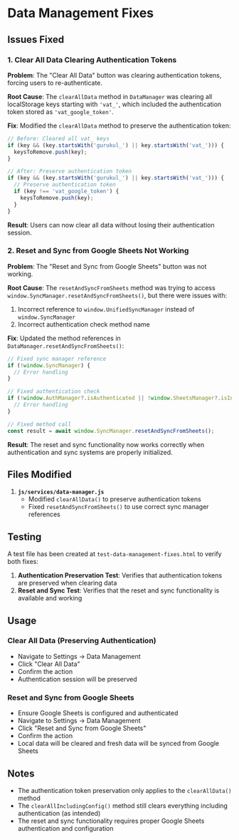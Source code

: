 # Data Management Fixes

## Issues Fixed

### 1. Clear All Data Clearing Authentication Tokens

**Problem**: The "Clear All Data" button was clearing authentication tokens, forcing users to re-authenticate.

**Root Cause**: The `clearAllData` method in `DataManager` was clearing all localStorage keys starting with `'vat_'`, which included the authentication token stored as `'vat_google_token'`.

**Fix**: Modified the `clearAllData` method to preserve the authentication token:

```javascript
// Before: Cleared all vat_ keys
if (key && (key.startsWith('gurukul_') || key.startsWith('vat_'))) {
  keysToRemove.push(key);
}

// After: Preserve authentication token
if (key && (key.startsWith('gurukul_') || key.startsWith('vat_'))) {
  // Preserve authentication token
  if (key !== 'vat_google_token') {
    keysToRemove.push(key);
  }
}
```

**Result**: Users can now clear all data without losing their authentication session.

### 2. Reset and Sync from Google Sheets Not Working

**Problem**: The "Reset and Sync from Google Sheets" button was not working.

**Root Cause**: The `resetAndSyncFromSheets` method was trying to access `window.SyncManager.resetAndSyncFromSheets()`, but there were issues with:
1. Incorrect reference to `window.UnifiedSyncManager` instead of `window.SyncManager`
2. Incorrect authentication check method name

**Fix**: Updated the method references in `DataManager.resetAndSyncFromSheets()`:

```javascript
// Fixed sync manager reference
if (!window.SyncManager) {
  // Error handling
}

// Fixed authentication check
if (!window.AuthManager?.isAuthenticated || !window.SheetsManager?.isInitialized) {
  // Error handling
}

// Fixed method call
const result = await window.SyncManager.resetAndSyncFromSheets();
```

**Result**: The reset and sync functionality now works correctly when authentication and sync systems are properly initialized.

## Files Modified

1. **`js/services/data-manager.js`**
   - Modified `clearAllData()` to preserve authentication tokens
   - Fixed `resetAndSyncFromSheets()` to use correct sync manager references

## Testing

A test file has been created at `test-data-management-fixes.html` to verify both fixes:

1. **Authentication Preservation Test**: Verifies that authentication tokens are preserved when clearing data
2. **Reset and Sync Test**: Verifies that the reset and sync functionality is available and working

## Usage

### Clear All Data (Preserving Authentication)
- Navigate to Settings → Data Management
- Click "Clear All Data"
- Confirm the action
- Authentication session will be preserved

### Reset and Sync from Google Sheets
- Ensure Google Sheets is configured and authenticated
- Navigate to Settings → Data Management  
- Click "Reset and Sync from Google Sheets"
- Confirm the action
- Local data will be cleared and fresh data will be synced from Google Sheets

## Notes

- The authentication token preservation only applies to the `clearAllData()` method
- The `clearAllIncludingConfig()` method still clears everything including authentication (as intended)
- The reset and sync functionality requires proper Google Sheets authentication and configuration